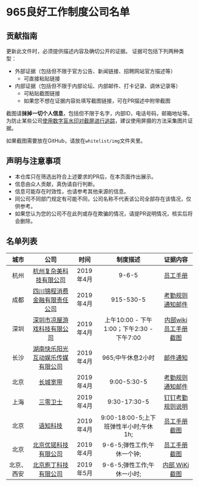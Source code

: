 965良好工作制度公司名单
===

贡献指南
---
更新此文件时，必须提供描述内容及确切公开的证据。
证据可包括下列两种类型：
- 外部证据（包括但不限于官方公告、新闻链接、招聘网站官方描述等）
  - 可直接粘贴链接
- 内部证据（包括但不限于内部论坛、内部邮件、打卡记录、调休记录等）
  - 可粘贴截图链接
  - 如果您不想在证据内容处填写截图链接，可在PR描述中附带截图

截图请**抹掉一切个人信息**，包括但不限于名字，内部ID，电话号码，邮箱地址等。为防止某些公司[使用数字盲水印对截屏进行追踪](https://www.zhihu.com/question/50735753/answer/122593277)，建议使用屏摄的方法采集图片证据。

如果截图需要放在GitHub，请放在`whitelist/img`文件夹里。  

声明与注意事项
---
- 本仓库只在筛选出符合上述要求的PR后，在本页面作出展示。
- 信息由众人贡献，真伪请自行判断。
- 信息可能存在时效性，也请参考其他来源的信息。
- 同公司不同部门规定有可能不同，公司名称不代表该公司全部存在该情况，仅供参考。
- 如果您认为您的公司不在此列或存在欺骗的情况，请提PR说明情况，核实后将会删除。


名单列表
---
|城市|公司|时间|制度描述|证据内容|
|:---:|:---:|:---:|:---:|:---:|
|杭州|[杭州复杂美科技有限公司](https://github.com/33cn/chain33/)|2019年4月|9-6-5|[员工手册](img/chain33.jpg)|
|成都|[四川锦程消费金融有限责任公司](http://www.jccfc.com/)|2019年4月|915-530-5|[考勤规则通知邮件](img/timing_20190401111520.png)|
|深圳|[深圳市凉屋游戏科技有限公司](http://www.chillyroom.com/)|2019年4月|上午10:00 - 下午1:00；下午2:30 - 下午7:00|[内部wiki员工手册截图](img/chillyroom_prove.png)|
|长沙|[湖南快乐阳光互动娱乐传媒有限公司](http://www.mgtv.com)|2019年4月|965;中午休息2小时|[邮件通知](img/mgtv.png)|
|北京|[长城宽带](https://www.96090090.com/)|2019年4月|9:00-5:30-5|[考勤规则通知邮件](img/gwbn.jpeg)|
|上海|[三零卫士](http://www.30wish.net)|2019年4月|9:30-17:30-5|[钉钉考勤规则说明](img/30wish.png)|
|北京|[语知科技](http://http://yuzhinlp.com/)|2019年4月|9:00-18:00-5;上下班弹性半小时;午休1h;|[员工手册截图](img/yuzhi_nlp.png)|
|北京|[北京优锘科技有限公司](http://www.uinnova.cn/)|2019年4月|9-6-5;弹性工作;午休一个钟;|[员工手册截图](img/uinnova.png)|
|北京、西安|[北京庖丁科技有限公司](https://www.paodingai.com/)|2019年5月|9-6-5;弹性工作;午休一小时;|[内部 WiKi 截图](img/PaodingAI-wiki.png)|
